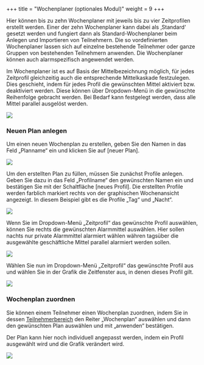 +++
title = "Wochenplaner (optionales Modul)"
weight = 9
+++



Hier können bis zu zehn Wochenplaner mit jeweils bis zu vier
Zeitprofilen erstellt werden. Einer der zehn Wochenplaner kann dabei als
‚Standard‘ gesetzt werden und fungiert dann als Standard-Wochenplaner
beim Anlegen und Importieren von Teilnehmern. Die so vordefinierten
Wochenplaner lassen sich auf einzelne bestehende Teilnehmer oder ganze
Gruppen von bestehenden Teilnehmern anwenden. Die Wochenplaner können
auch alarmspezifisch angewendet werden.

Im Wochenplaner ist es auf Basis der Mittelbezeichnung möglich, für
jedes Zeitprofil gleichzeitig auch die entsprechende Mittelkaskade
festzulegen. Dies geschieht, indem für jedes Profil die gewünschten
Mittel aktiviert bzw. deaktiviert werden. Diese können über
Dropdown-Menü in die gewünschte Reihenfolge gebracht werden. Bei Bedarf
kann festgelegt werden, dass alle Mittel parallel ausgelöst werden.



![](/img/admin_wochenplaner.png?classes=shadow&width=1200px)



### Neuen Plan anlegen

Um einen neuen Wochenplan zu erstellen, geben Sie den Namen in das Feld „Planname“ ein und klicken Sie auf \[neuer Plan\].

![](/img/admin_wochenplaner_neuer_plan.png?classes=shadow)


Um den erstellten Plan zu füllen, müssen Sie zunächst Profile anlegen. Geben Sie dazu in das Feld „Profilname“ den gewünschten Namen 
ein und bestätigen Sie mit der Schaltfläche \[neues Profil\]. Die erstellten Profile werden farblich markiert rechts von der graphischen
Wochenansicht angezeigt. In diesem Beispiel gibt es die Profile „Tag“ und „Nacht“.

![](/img/admin_wochenplaner_profile.png?classes=shadow)

Wenn Sie im Dropdown-Menü „Zeitprofil“ das gewünschte Profil auswählen, können Sie rechts die gewünschten Alarmmittel auswählen.
Hier sollen nachts nur private Alarmmittel alarmiert wählen währen tagsüber die ausgewählte geschäftliche Mittel parallel alarmiert werden sollen.

![](/img/admin_wochenplaner_profile_alarmmittel.png?classes=shadow)


Wählen Sie nun im Dropdown-Menü „Zeitprofil“ das gewünschte Profil aus und wählen Sie in der Grafik die Zeitfenster aus, in denen 
dieses Profil gilt. 


![](/img/admin_wochenplaner_plan_anlegen.png?classes=shadow)

### Wochenplan zuordnen

Sie können einem Teilnehmer einen Wochenplan zuordnen, indem Sie in dessen [Teilnehmerbereich](/mutieren/mutation/teilnehmerliste/#teilnehmerbereich)
den Reiter „Wochenplan“ auswählen und dann den gewünschten Plan auswählen und mit „anwenden“ bestätigen. 

Der Plan kann hier noch individuell angepasst werden, indem ein Profil ausgewählt wird und die Grafik verändert wird.


![](/img/admin_wochenplaner_zuordnen.png?classes=shadow)
